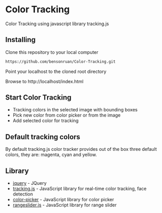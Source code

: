 # Color Tracking
 Color Tracking using javascript library tracking.js

## Installing
Clone this repository to your local computer
``` bash
https://github.com/bensonruan/Color-Tracking.git
```
Point your localhost to the cloned root directory

Browse to http://localhost/index.html 


## Start Color Tracking
*  Tracking colors in the selected image with bounding boxes
*  Pick new color from color picker or from the image
*  Add selected color for tracking

## Default tracking colors
By default tracking.js color tracker provides out of the box three default colors, they are: magenta, cyan and yellow.

## Library
* [jquery](https://code.jquery.com/jquery-3.3.1.min.js) - JQuery
* [tracking.js](https://github.com/eduardolundgren/tracking.js) - JavaScript library for real-time color tracking, face detection
* [color-picker](https://github.com/tovic/color-picker) - JavaScript library for color picker
* [rangeslider.js](https://github.com/andreruffert/rangeslider.js) - JavaScript library for range slider

